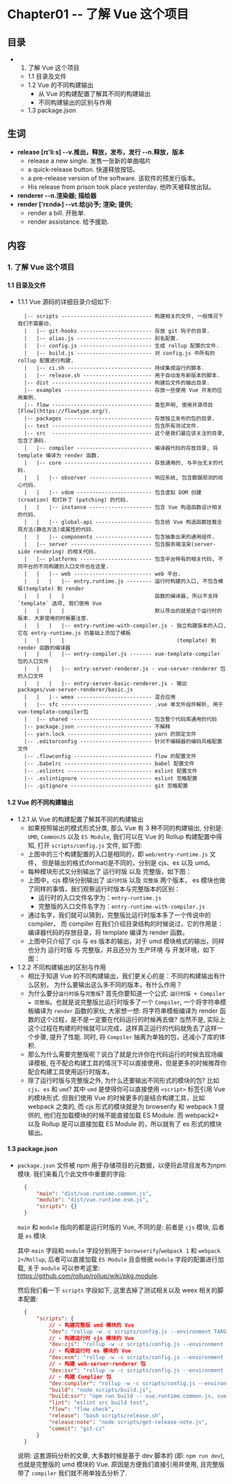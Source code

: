 # Chapter01 -- 了解 Vue 这个项目

## 目录
- 1. 了解 Vue 这个项目
    + 1.1 目录及文件
    + 1.2 Vue 的不同构建输出
        - 从 Vue 的构建配置了解其不同的构建输出
        - 不同构建输出的区别与作用
    + 1.3 package.json


## 生词 
- **release [rɪ'liːs] --v.推出，释放，发布，发行  --n.释放，版本**
    + release a new single. 发售一张新的单曲唱片
    + a quick-release button. 快速释放按钮。
    + a pre-release version of the software. 该软件的预发行版本。
    + His release from prison took place yesterday. 他昨天被释放出狱。
- **renderer --n.渲染器; 描绘器**
- **render ['rɛndɚ] --vt.给(ji)予; 渲染; 提供;**
    + render a bill. 开账单.
    + render assistance. 给予援助.




## 内容
### 1. 了解 Vue 这个项目
#### 1.1 目录及文件
- 1.1.1 Vue 源码的详细目录介绍如下:  
  ```base
    |-- scripts ----------------------------- 构建相关的文件, 一般情况下我们不需要动.
    |   |-- git-hooks ----------------------- 存放 git 钩子的目录.
    |   |-- alias.js ------------------------ 别名配置.
    |   |-- config.js ----------------------- 生成 rollup 配置的文件.
    |   |-- build.js ------------------------ 对 config.js 中所有的 rollup 配置进行构建.
    |   |-- ci.sh --------------------------- 持续集成运行的脚本.
    |   |-- release.sh ---------------------- 用于自动发布新版本的脚本. 
    |-- dist -------------------------------- 构建后文件的输出目录.
    |-- examples ---------------------------- 存放一些使用 Vue 开发的应用案例.
    |-- flow -------------------------------- 类型声明, 使用开源项目 [Flow](https://flowtype.org/).
    |-- packages ---------------------------- 存放独立发布的包的目录.
    |-- test -------------------------------- 包含所有测试文件.
    |-- src  -------------------------------- 这个是我们最应该关注的目录, 包含了源码.
    |   |-- compiler ------------------------ 编译器代码的存放目录, 将 template 编译为 render 函数.
    |   |-- core ---------------------------- 存放通用的, 与平台无关的代码.
    |   |   |-- observer -------------------- 响应系统, 包含数据观测的核心代码.
    |   |   |-- vdom ------------------------ 包含虚拟 DOM 创建 (creation) 和打补丁 (patching) 的代码.
    |   |   |-- instance -------------------- 包含 Vue 构造函数设计相关的代码.
    |   |   |-- global-api ------------------ 包含给 Vue 构造函数挂载全局方法(静态方法)或属性的代码.
    |   |   |-- components ------------------ 包含抽象出来的通用组件.
    |   |-- server -------------------------- 包含服务端渲染(server-side rendering) 的相关代码.
    |   |-- platforms ----------------------- 包含平台特有的相关代码, 不同平台的不同构建的入口文件也在这里.
    |   |   |-- web ------------------------- web 平台.
    |   |   |   |-- entry.runtime.js -------- 运行时构建的入口, 不包含模板(template) 到 render
    |   |   |   |                             函数的编译器, 所以不支持 `template` 选项, 我们使用 Vue
    |   |   |   |                             默认导出的就是这个运行时的版本. 大家使用的时候要注意. 
    |   |   |   |-- entry-runtime-with-compiler.js - 独立构建版本的入口, 它在 entry-runtime.js 的基础上添加了模板
    |   |   |   |                                    (template) 到 render 函数的编译器    
    |   |   |   |-- entry-compiler.js ------- vue-template-compiler 包的入口文件
    |   |   |   |-- entry-server-renderer.js - vue-server-renderer 包的入口文件
    |   |   |   |-- entry-server-basic-renderer.js - 输出 packages/vue-server-renderer/basic.js
    |   |   |-- weex ------------------------ 混合应用
    |   |-- sfc ----------------------------- .vue 单文件组件解析, 用于vue-template-compiler包 
    |   |-- shared -------------------------- 包含整个代码库通用的代码
    |-- package.json ------------------------ 不解释
    |-- yarn.lock --------------------------- yarn 的锁定文件
    |-- .editorconfig ----------------------- 针对不编辑器的编码风格配置文件
    |-- .flowconfig ------------------------- flow 的配置文件
    |-- .babelrc ---------------------------- babel 配置文件
    |-- .eslintrc --------------------------- eslint 配置文件
    |-- .eslintignore ----------------------- eslint 忽略配置
    |-- .gitignore -------------------------- git 忽略配置
  ```
#### 1.2 Vue 的不同构建输出
- 1.2.1 从 Vue 的构建配置了解其不同的构建输出
    + 如果按照输出的模式形式分类, 那么 Vue 有 3 种不同的构建输出, 分别是: `UMD`,
      `CommonJS` 以及 `ES Module`, 我们可以在 Vue 的 Rollup 构建配置中得知,
      打开 `scripts/config.js` 文件, 如下图: 
    + 上图中的三个构建配置的入口是相同的，即 `web/entry-runtime.js` 文件，
      但是输出的格式(format)是不同的，分别是 cjs、es 以及 umd。
    + 每种模块形式又分别输出了 运行时版 以及 完整版，如下图：
    + 上图中，cjs 模块分别输出了 `运行时版` 以及 `完整版` 两个版本，
      es 模块也做了同样的事情，我们观察运行时版本与完整版本的区别：
        - 运行时的入口文件名字为：`entry-runtime.js`
        - 完整版的入口文件名字为：`entry-runtime-with-compiler.js`
    + 通过名字，我们就可以猜到，完整版比运行时版本多了一个传说中的 compiler，
      而 compiler 在我们介绍目录结构的时候说过，它的作用是：
      编译器代码的存放目录，将 template 编译为 render 函数。
    + 上图中只介绍了 cjs 与 es 版本的输出，对于 umd 模块格式的输出，同样也分为
      运行时版 与 完整版，并且还分为 生产环境 与 开发环境，如下图：
- 1.2.2 不同构建输出的区别与作用
    + 相比于知道 Vue 的不同构建输出，我们更关心的是：不同的构建输出有什么区别，
      为什么要输出这么多不同的版本，有什么作用？
    + 为什么要分`运行时版`与`完整版`? 首先你要知道一个公式:
      `运行时版 + Compiler = 完整版`。也就是说完整版比运行时版多了一个 `Compiler`,
      一个将字符串模板编译为 `render` 函数的家伙, 大家想一想: 将字符串模板编译为 render
      函数的这个过程，是不是一定要在代码运行的时候再去做? 当然不是,
      实际上这个过程在构建的时候就可以完成，这样真正运行的代码就免去了这样一个步骤,
      提升了性能. 同时, 将 `Compiler` 抽离为单独的包，还减小了库的体积.
    + 那么为什么需要完整版呢？说白了就是允许你在代码运行的时候去现场编译模板,
      在不配合构建工具的情况下可以直接使用，但是更多的时候推荐你配合构建工具使用运行时版本。
    + 除了运行时版与完整版之外, 为什么还要输出不同形式的模块的包? 比如 `cjs`、`es` 和
      `umd`? 其中 `umd` 是使得你可以直接使用 `<script>` 标签引用 Vue 的模块形式.
      但我们使用 Vue 的时候更多的是结合构建工具，比如 webpack 之类的,
      而 cjs 形式的模块就是为 browserify 和 webpack 1 提供的,
      他们在加载模块的时候不能直接加载 ES Module. 而 webpack2+ 以及 Rollup
      是可以直接加载 ES Module 的，所以就有了 es 形式的模块输出。
#### 1.3 package.json
- `package.json` 文件被 npm 用于存储项目的元数据，以便将此项目发布为npm模块.
  我们来看几个此文件中重要的字段:
  ```json
    {
        "main": "dist/vue.runtime.common.js",
        "module": "dist/vue.runtime.esm.js",
        "scripts": {}
    }
  ```
  `main` 和 `module` 指向的都是运行时版的 Vue, 不同的是: 前者是 `cjs` 模块,
  后者是 `es` 模块.

  其中 `main` 字段和 `module` 字段分别用于 `borowserify`/`webpack 1` 和
  `webpack 2+`/`Rollup`, 后者可以直接加载 `ES Module` 且会根据 `module`
  字段的配置进行加载, 关于 `module` 可以参考这里:
  https://github.com/rollup/rollup/wiki/pkg.module.

  然后我们看一下 `scripts` 字段如下, 这里去掉了测试相关以及 weex 相关的脚本配置:
  ```json
    {
        "scripts": {
            // - 构建完整版 umd 模块的 Vue
            "dev": "rollup -w -c scripts/config.js --environment TARGET:web-full-dev",
            // - 构建运行时 cjs 模块的 Vue
            "dev:cjs": "rollup -w -c scripts/config.js --environment TARGET:web-runtime-cjs",
            // - 构建运行时 es 模块的 Vue
            "dev:esm": "rollup -w -c scripts/config.js --environment TARGET:web-runtime-esm",
            // - 构建 web-server-renderer 包
            "dev:ssr": "rollup -w -c scripts/config.js --environment TARGET:web-server-renderer",
            // - 构建 Complier 包
            "dev:compiler": "rollup -w -c scripts/config.js --environment TARGET:web-server-renderer",
            "build": "node scripts/build.js",
            "build:ssr": "npm run build -- vue.runtime.common.js, vue-server-renderer",
            "lint": "eslint src build test",
            "flow": "flow check",
            "release": "bash scripts/release.sh",
            "release:note": "node scripts/get-release-note.js",
            "commit": "git-cz"
        }
    }
  ```
  说明: 这套源码分析的文章, 大多数时候是基于 dev 脚本的 (即: `npm run dev`),
  也就是完整版的 umd 模块的 Vue. 原因是方便我们直接引用并使用, 且完整版带了 `compiler`
  我们就不用单独去分析了.